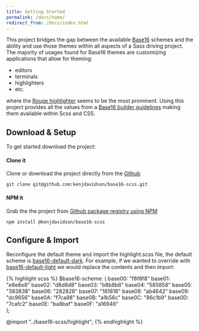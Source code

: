 ```yaml
---
title: Getting Started
permalink: /docs/home/
redirect_from: /docs/index.html
---
```


This project bridges the gap between the available [Base16](http://chriskempson.com/projects/base16/) schemes and the ability and use those themes within all aspects of a Sass driving project.   The majority of usages found for Base16 themes are customizing applications that allow for theming: 

- editors
- terminals
- highlighters
- etc.

where the [Rouge highlighter](http://rouge.jneen.net/) seems to be the most prominent.  Using this project provides all the values from a [Base16 builder guidelines](https://github.com/chriskempson/base16/blob/master/builder.md) making them available within Scss and CSS.

## Download & Setup

To get started download the project:

#### Clone it

Clone or download the project directly from the [Github](https://github.com/kenjdavidson/base16-scss) 

`git clone git@github.com:kenjdavidson/base16-scss.git`

#### NPM it

Grab the the project from [Github package registry using NPM](https://help.github.com/en/github/managing-packages-with-github-package-registry/configuring-npm-for-use-with-github-package-registry)

`npm install @kenjdavidson/base16-scss`

## Configure & Import

Reconfigure the default theme and import the highlight.scss file, the default scheme is [base16-default-dark](https://github.com/chriskempson/base16-default-schemes/blob/master/default-dark.yaml).  For example, if we wanted to override with [base16-default-light](https://github.com/chriskempson/base16-default-schemes/blob/master/default-light.yaml) we would replace the contents and then import:

{% highlight scss %}
$base16-scheme: (
    base00: "f8f8f8"
    base01: "e8e8e8"
    base02: "d8d8d8"
    base03: "b8b8b8"
    base04: "585858"
    base05: "383838"
    base06: "282828"
    base07: "181818"
    base08: "ab4642"
    base09: "dc9656"
    base0A: "f7ca88"
    base0B: "a1b56c"
    base0C: "86c1b9"
    base0D: "7cafc2"
    base0E: "ba8baf"
    base0F: "a16946"	
);

@import "../base16-scss/highlight";
{% endhighlight %}


